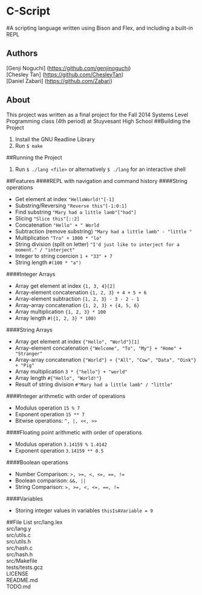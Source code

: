 C-Script
============
#A scripting language written using Bison and Flex, and including a built-in REPL
## Authors
[Genji Noguchi] (https://github.com/genjinoguchi)  
[Chesley Tan] (https://github.com/ChesleyTan)  
[Daniel Zabari] (https://github.com/Zabari)  
## About
This project was written as a final project for the Fall 2014 Systems Level Programming class (4th period) at Stuyvesant High School
##Building the Project
1. Install the GNU Readline Library  
2. Run `$ make`  

##Running the Project
1. Run `$ ./lang <file>` or alternatively `$ ./lang` for an interactive shell  

##Features
####REPL with navigation and command history
####String operations
* Get element at index `"HelloWorld!"[-1]`
* Substring/Reversing `"Reverse this"[-1:0:1]`
* Find substring `"Mary had a little lamb"["had"]`
* Slicing `"Slice this"[::2]`
* Concatenation `"Hello" + " World`
* Subtraction (remove substring) `"Mary had a little lamb" - "little "`
* Multiplication `"Tro" + 1000 * "lo"`
* String division (split on letter) `"I'd just like to interject for a moment." / "interject"`
* Integer to string coercion `1 + "33" + 7`
* String length `#(100 * "a")`

####Integer Arrays
* Array get element at index `{1, 3, 4}[2]`
* Array-element concatenation `{1, 2, 3} + 4 + 5 + 6`
* Array-element subtraction `{1, 2, 3} - 3 - 2 - 1`
* Array-array concatenation `{1, 2, 3} + {4, 5, 6}`
* Array multiplication `{1, 2, 3} * 100`
* Array length `#({1, 2, 3} * 100)`

####String Arrays
* Array get element at index `{"Hello", "World"}[1]`
* Array-element concatenation `{"Welcome", "To", "My"} + "Home" + "Stranger"`
* Array-array concatenation `{"World"} + {"All", "Cow", "Data", "Oink"} + "Pig"`
* Array multiplication `3 * {"hello"} + "world"`
* Array length `#{"Hello", "World!"}`
* Result of string division `#"Mary had a little lamb" / "little"`

####Integer arithmetic with order of operations
* Modulus operation `15 % 7`
* Exponent operation `15 ** 7`
* Bitwise operations: `^, |, <<, >>`

####Floating point arithmetic with order of operations
* Modulus operation `3.14159 % 1.4142`
* Exponent operation `3.14159 ** 0.5`

####Boolean operations
* Number Comparison: `>, >=, <, <=, ==, !=`
* Boolean comparison: `&&, ||`
* String Comparison: `>, >=, <, <=, ==, !=`

####Variables
* Storing integer values in variables `thisIsAVariable = 9`

##File List
src/lang.lex  
src/lang.y  
src/utils.c  
src/utils.h  
src/hash.c  
src/hash.h  
src/Makefile  
tests/tests.gcz  
LICENSE  
README.md  
TODO.md  
